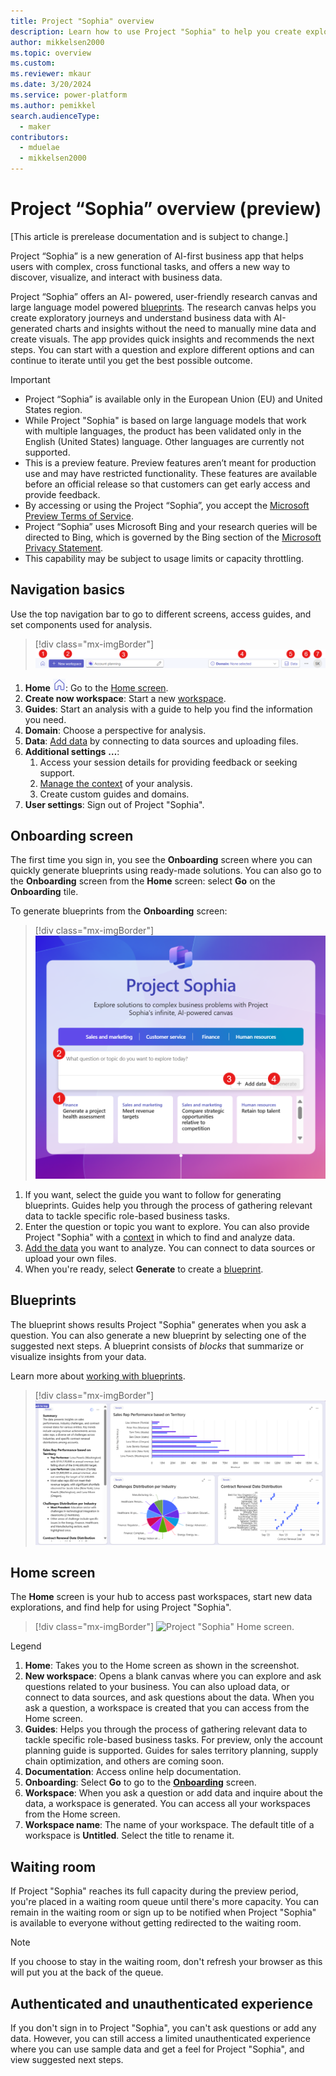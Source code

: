 ```yaml
---
title: Project "Sophia" overview
description: Learn how to use Project "Sophia" to help you create exploratory journeys and understand business data with AI-generated charts and insights.
author: mikkelsen2000
ms.topic: overview
ms.custom: 
ms.reviewer: mkaur
ms.date: 3/20/2024
ms.service: power-platform
ms.author: pemikkel
search.audienceType:
  - maker
contributors:
  - mduelae
  - mikkelsen2000
---
```


# Project “Sophia” overview (preview)

[This article is prerelease documentation and is subject to change.]

Project “Sophia” is a new generation of AI-first business app that helps users with complex, cross functional tasks, and offers a new way to discover, visualize, and interact with business data.

Project “Sophia” offers an AI- powered, user-friendly research canvas and large language model powered [blueprints](#blueprints). The research canvas helps you create exploratory journeys and understand business data with AI-generated charts and insights without the need to manually mine data and create visuals. The app provides quick insights and recommends the next steps. You can start with a question and explore different options and can continue to iterate until you get the best possible outcome.

> [!IMPORTANT]
> - Project “Sophia” is available only in the European Union (EU) and United States region.
> - While Project "Sophia" is based on large language models that work with multiple languages, the product has been validated only in the English (United States) language. Other languages are currently not supported.
> - This is a preview feature. Preview features aren’t meant for production use and may have restricted functionality. These features are available before an official release so that customers can get early access and provide feedback.
> - By accessing or using the Project “Sophia”, you accept the [Microsoft Preview Terms of Service](https://go.microsoft.com/fwlink/?linkid=2242556).
> - Project “Sophia” uses Microsoft Bing and your research queries will be directed to Bing, which is governed by the Bing section of the [Microsoft Privacy Statement](https://privacy.microsoft.com/en-us/privacystatement).
> - This capability may be subject to usage limits or capacity throttling.

## Navigation basics

Use the top navigation bar to go to different screens, access guides, and set components used for analysis.

> [!div class="mx-imgBorder"]
> ![Project "Sophia" navigation bar.](media/toolbar.png)

1. **Home** ![Home button](media/home-button.png): Go to the [Home screen](#home-screen).
1. **Create now workspace**: Start a new [workspace](workspace.md).
1. **Guides**: Start an analysis with a guide to help you find the information you need.
1. **Domain**: Choose a perspective for analysis.
1. **Data**: [Add data](data-connections.md) by connecting to data sources and uploading files.
1. **Additional settings** **&hellip;**:
    1. Access your session details for providing feedback or seeking support.
    1. [Manage the context](context-manage.md) of your analysis.
    1. Create custom guides and domains.
1. **User settings**: Sign out of Project "Sophia".

## Onboarding screen

The first time you sign in, you see the **Onboarding** screen where you can quickly generate blueprints using ready-made solutions. You can also go to the **Onboarding** screen from the **Home** screen: select **Go** on the **Onboarding** tile.

To generate blueprints from the **Onboarding** screen:

> [!div class="mx-imgBorder"]
> ![Project "Sophia" main screen.](media/onboarding.png)

1. If you want, select the guide you want to follow for generating blueprints. Guides help you through the process of gathering relevant data to tackle specific role-based business tasks.
1. Enter the question or topic you want to explore. You can also provide Project "Sophia" with a [context](context-manage.md) in which to find and analyze data.
1. [Add the data](data-connections.md) you want to analyze. You can connect to data sources or upload your own files.
1. When you're ready, select **Generate** to create a [blueprint](ask-question.md#work-with-content).

## Blueprints

The blueprint shows results Project "Sophia" generates when you ask a question. You can also generate a new blueprint by selecting one of the suggested next steps. A blueprint consists of _blocks_ that summarize or visualize insights from your data.

Learn more about [working with blueprints](ask-question.md#work-with-content).

> [!div class="mx-imgBorder"]
> ![A blueprint generated by Project "Sophia"](media/blueprint.png)

## Home screen

The **Home** screen is your hub to access past workspaces, start new data explorations, and find help for using Project "Sophia".

> [!div class="mx-imgBorder"]
> ![Project "Sophia" Home screen.](media/ps-home-screen.png)

Legend

1. **Home**: Takes you to the Home screen as shown in the screenshot.
2. **New workspace**: Opens a blank canvas where you can explore and ask questions related to your business. You can also upload data, or connect to data sources, and ask questions about the data. When you ask a question, a workspace is created that you can access from the Home screen.
3. **Guides**: Helps you through the process of gathering relevant data to tackle specific role-based business tasks. For preview, only the account planning guide is supported. Guides for sales territory planning, supply chain optimization, and others are coming soon.
4. **Documentation**: Access online help documentation.
5. **Onboarding**: Select **Go** to go to the [**Onboarding**](overview.md#onboarding-screen) screen.
6. **Workspace**: When you ask a question or add data and inquire about the data, a workspace is generated. You can access all your workspaces from the Home screen.
7. **Workspace name**: The name of your workspace. The default title of a workspace is **Untitled**. Select the title to rename it.

## Waiting room

If Project "Sophia" reaches its full capacity during the preview period, you're placed in a waiting room queue until there's more capacity. You can remain in the waiting room or sign up to be notified when Project "Sophia" is available to everyone without getting redirected to the waiting room.

> [!Note]
> If you choose to stay in the waiting room, don't refresh your browser as this will put you at the back of the queue.

## Authenticated and unauthenticated experience

If you don't sign in to Project "Sophia", you can't ask questions or add any data. However, you can still access a limited unauthenticated experience where you can use sample data and get a feel for Project "Sophia", and view suggested next steps.
